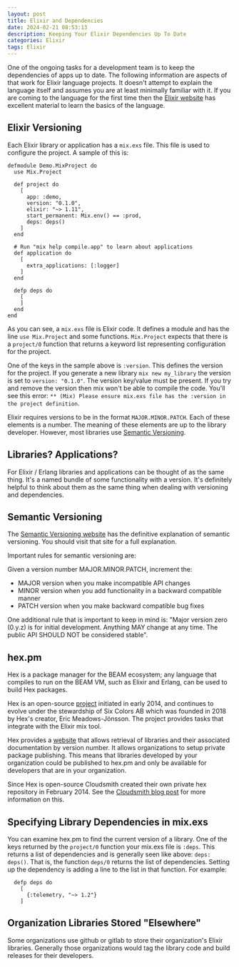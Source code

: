 ```yaml
---
layout: post
title: Elixir and Dependencies
date: 2024-02-21 08:53:13
description: Keeping Your Elixir Dependencies Up To Date
categories: Elixir
tags: Elixir
---
```


One of the ongoing tasks for a development team is to keep the dependencies of
apps up to date. The following information are aspects of that work for Elixir
language projects. It doesn't attempt to explain the language itself and assumes
you are at least minimally familiar with it. If you are coming to the language
for the first time then the [Elixir website](https://elixir-lang.org/) has
excellent material to learn the basics of the language.

## Elixir Versioning

Each Elixir library or application has a `mix.exs` file. This file is used to configure
the project. A sample of this is:

```
defmodule Demo.MixProject do
  use Mix.Project

  def project do
    [
      app: :demo,
      version: "0.1.0",
      elixir: "~> 1.11",
      start_permanent: Mix.env() == :prod,
      deps: deps()
    ]
  end

  # Run "mix help compile.app" to learn about applications
  def application do
    [
      extra_applications: [:logger]
    ]
  end

  defp deps do
    [
    ]
  end
end
```

As you can see, a `mix.exs` file is Elixir code. It defines a module and has the
line `use Mix.Project` and some functions. `Mix.Project` expects that there is a
`project/0` function that returns a keyword list representing configuration for
the project.

One of the keys in the sample above is `:version`. This defines the version for
the project. If you generate a new library `mix new my_library` the version is
set to `version: "0.1.0"`. The version key/value must be present. If you try and
remove the version then mix won't be able to compile the code. You'll see this
error: `** (Mix) Please ensure mix.exs file has the :version in the project
definition`.

Elixir requires versions to be in the format `MAJOR.MINOR.PATCH`. Each of these elements
is a number. The meaning of these elements are up to the library developer. However,
most libraries use [Semantic Versioning](https://semver.org/).

## Libraries? Applications?

For Elixir / Erlang libraries and applications can be thought of as the same thing.
It's a named bundle of some functionality with a version. It's definitely helpful to
think about them as the same thing when dealing with versioning and dependencies.

## Semantic Versioning

The [Semantic Versioning website](https://semver.org/) has the definitive explanation
of semantic versioning. You should visit that site for a full explanation.

Important rules for semantic versioning are:

Given a version number MAJOR.MINOR.PATCH, increment the:

- MAJOR version when you make incompatible API changes
- MINOR version when you add functionality in a backward compatible manner
- PATCH version when you make backward compatible bug fixes

One additional rule that is important to keep in mind is: "Major version zero
(0.y.z) is for initial development. Anything MAY change at any time. The public
API SHOULD NOT be considered stable".

## hex.pm

Hex is a package manager for the BEAM ecosystem; any language that compiles to
run on the BEAM VM, such as Elixir and Erlang, can be used to build Hex
packages.

Hex is an open-source [project](https://github.com/hexpm/hex) initiated in
early 2014, and continues to evolve under the stewardship of Six Colors AB which
was founded in 2018 by Hex's creator, Eric Meadows-Jönsson. The project provides
tasks that integrate with the Elixir mix tool.

Hex provides a [website](https://hex.pm/) that allows retrieval of libraries
and their associated documentation by version number. It allows organizations to
setup private package publishing. This means that libraries developed by your
organization could be published to hex.pm and only be available for developers
that are in your organization.

Since Hex is open-source Cloudsmith created their own private hex repository in
February 2014. See the [Cloudsmith blog
post](https://cloudsmith.com/blog/worlds-first-private-hex-repository-with-cloudsmith)
for more information on this.

## Specifying Library Dependencies in mix.exs

You can examine hex.pm to find the current version of a library. One of the keys returned
by the `project/0` function your mix.exs file is `:deps`. This returns a list of dependencies
and is generally seen like above: `deps: deps()`. That is, the function `deps/0` returns
the list of dependencies. Setting up the dependency is adding a line to the list in that
function. For example:

```
  defp deps do
    [
      {:telemetry, "~> 1.2"}
    ]
```

## Organization Libraries Stored "Elsewhere"

Some organizations use github or gitlab to store their organization's Elixir
libraries. Generally those organizations would tag the library code and build releases
for their developers.
